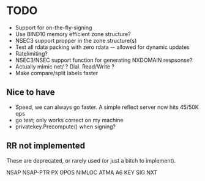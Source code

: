 # TODO

* Support for on-the-fly-signing
* Use BIND10 memory efficient zone structure?
* NSEC3 support propper in the zone structure(s)
* Test all rdata packing with zero rdata -- allowed for dynamic updates
* Ratelimiting?
* NSEC3/NSEC support function for generating NXDOMAIN respsonse?
* Actually mimic net/ ? Dial. Read/Write ?
* Make compare/split labels faster

## Nice to have

* Speed, we can always go faster. A simple reflect server now hits 45/50K qps
* go test; only works correct on my machine
* privatekey.Precompute() when signing? 

## RR not implemented

These are deprecated, or rarely used (or just a bitch to implement).

NSAP
NSAP-PTR
PX
GPOS
NIMLOC
ATMA
A6
KEY
SIG
NXT
